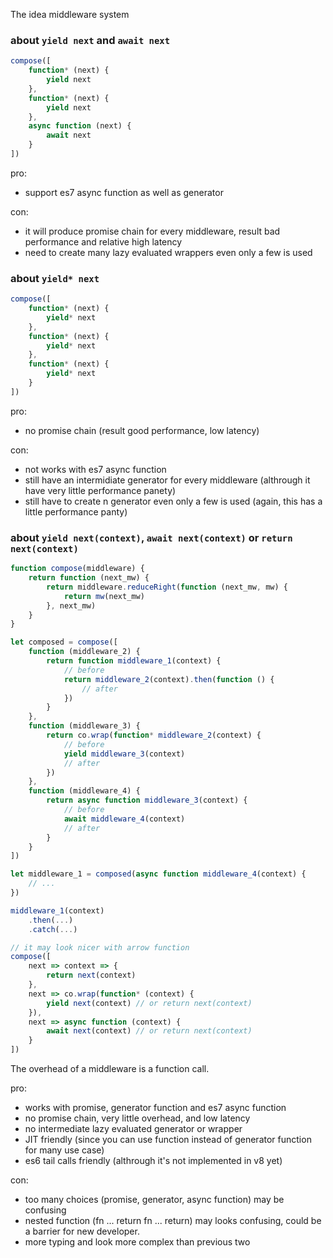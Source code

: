 The idea middleware system

### about `yield next` and `await next`

```js
compose([
    function* (next) {
        yield next
    },
    function* (next) {
        yield next
    },
    async function (next) {
        await next
    }
])
```

pro:
* support es7 async function as well as generator

con:
* it will produce promise chain for every middleware, result bad performance and relative high latency
* need to create many lazy evaluated wrappers even only a few is used

### about `yield* next`

```js
compose([
    function* (next) {
        yield* next
    },
    function* (next) {
        yield* next
    },
    function* (next) {
        yield* next
    }
])
```

pro:
* no promise chain (result good performance, low latency)

con:
* not works with es7 async function
* still have an intermidiate generator for every middleware (althrough it have very little performance panety)
* still have to create n generator even only a few is used (again, this has a little performance panty)

### about `yield next(context)`, `await next(context)` or `return next(context)`

```js
function compose(middleware) {
    return function (next_mw) {
        return middleware.reduceRight(function (next_mw, mw) {
            return mw(next_mw)
        }, next_mw)
    }
}

let composed = compose([
    function (middleware_2) {
        return function middleware_1(context) {
            // before
            return middleware_2(context).then(function () {
                // after
            })
        }
    },
    function (middleware_3) {
        return co.wrap(function* middleware_2(context) {
            // before
            yield middleware_3(context)
            // after
        })
    },
    function (middleware_4) {
        return async function middleware_3(context) {
            // before
            await middleware_4(context)
            // after
        }
    }
])

let middleware_1 = composed(async function middleware_4(context) {
    // ...
})

middleware_1(context)
    .then(...)
    .catch(...)

// it may look nicer with arrow function
compose([
    next => context => {
        return next(context)
    },
    next => co.wrap(function* (context) {
        yield next(context) // or return next(context)
    }),
    next => async function (context) {
        await next(context) // or return next(context)
    }
])
```

The overhead of a middleware is a function call.

pro:
* works with promise, generator function and es7 async function
* no promise chain, very little overhead, and low latency
* no intermediate lazy evaluated generator or wrapper
* JIT friendly (since you can use function instead of generator function for many use case)
* es6 tail calls friendly (althrough it's not implemented in v8 yet)

con:
* too many choices (promise, generator, async function) may be confusing
* nested function (fn ... return fn ... return) may looks confusing, could be a barrier for new developer.
* more typing and look more complex than previous two
